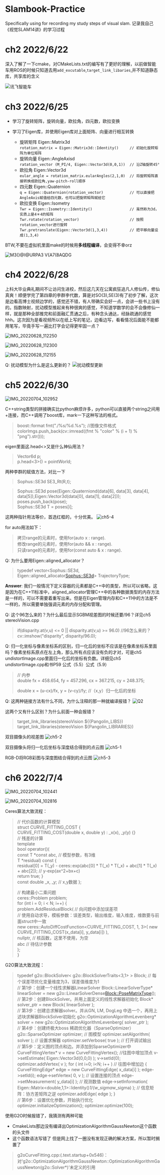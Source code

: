 # Slambook-Practice
Specifically using for recording my study steps of visual slam. 记录我自己《视觉SLAM14讲》的学习过程

# ch2 2022/6/22

深入了解了一下cmake，对CMakeLists.txt的编写有了更好的理解，以前做智能车用ROS的时候只知道去用`add_excutable`,`target_link_libaries`,并不知道静态库，共享库的含义

![讯飞智能车](https://user-images.githubusercontent.com/64240681/176087403-f4675e18-f2bd-43e0-9143-8d69530c66d1.jpg)


# ch3 2022/6/25

* 学习了旋转矩阵，旋转向量，欧拉角，四元数，欧拉变换

* 学习了Eigen库，并使用Eigen库对上面矩阵、向量进行相互转换  
  * 旋转矩阵 Eigen::Matrix3d        
  `rotation_matrix = Eigen::Matrix3d::Identity()     // 初始化旋转矩阵为单位矩阵`     
  * 旋转向量 Eigen::AngleAxisd      
  `ratation_vector (M_PI/4, Eigen::Vector3d(0,0,1))  // 沿Z轴旋转45°`     
  * 欧拉角   Eigen::Vector3d        
  `eular_angle = rotation_matrix.eularAngles(2,1,0)  // 将旋转矩阵直接转换成欧拉角,yaw-pitch-roll顺序`   
  * 四元数   Eigen::Quaternion      
  `q = Eigen::Quaternion(rotation_vector)            // 可以直接把AngleAxis赋值给四元数，也可以把旋转矩阵赋给它`   
  * 欧拉变换 Eigen::Isometry        
  `Twr = Eigen::Isometry::Identity()                 // 虽然称为3d，实质上是4＊4的矩阵`   
  `Twr.rotate(rotation_vector)                       // 按照rotation_vector进行旋转`                             
  `Twr.pretranslate(Eigen::Vector3d(1,3,4))          // 把平移向量设成(1,3,4)`  
                              
BTW,不要在虚拟机里面make的时候用**多线程编译**，会变得不幸orz

![M3(}@I@URPA3 V{A7(8AQDG](https://user-images.githubusercontent.com/64240681/175765179-404a2b2c-d7a1-437b-b707-47ef742f653d.png)

# ch4 2022/6/28

上科大毕业典礼期间不让访问生进校，然后这几天在公寓疯狂追凡人修仙传，修仙真爽！顺便学完了第四章的李群李代数，算是对SO(3),SE(3)有了初步了解，这次是边看高博士视频边学的，感觉还不错，有人带确实会好一点，会讲一些书上没有的。指数映射，扰动模型推起来有种很爽的感觉，不知道学数学的会不会像修仙一样，就是那种全部推完和前面融汇贯通之后，有种念头通达，经脉疏通的感觉hhh。这次因为是看视频所以在纸上写的笔记，边看边写，看看情况后面能不能都用笔写，毕竟手写一遍比打字会记得更牢固一点？

![IMG_20220628_112250](https://user-images.githubusercontent.com/64240681/176085353-0172be17-4938-4016-a009-e7c43eb21ea3.jpg)

![IMG_20220628_112300](https://user-images.githubusercontent.com/64240681/176085376-0450d8a8-b3d7-45f7-881c-ded9b50d2c69.jpg)

![IMG_20220628_112155](https://user-images.githubusercontent.com/64240681/176085366-f16e4315-f12a-4d7d-80c2-65e5ea460f33.jpg)

Q: 扰动模型为什么是这么更新的？
![扰动模型更新](https://user-images.githubusercontent.com/64240681/176814857-ca364c2c-84cc-4720-9bbd-335664e2967c.png)

# ch5 2022/6/30

![IMG_20220704_102952](https://user-images.githubusercontent.com/64240681/177071301-54eff28d-d12a-4f2c-b8dd-896437102973.jpg)


C++string类型的拼接确实比python麻烦许多，python可以直接两个string之间用+连接，而C++调用了boost库，mark一下这种写法的格式。

>boost::format fmt("./%s/%d.%s"); //图像文件格式  
>colorImgs.push_back(cv::imread((fmt % "color" % (i + 1) % "png").str()));  

eigen里面这.head<>又是什么神仙用法？
>Vector6d p;  
p.head<3>() = pointWorld;

两种李群的赋值方法，对比一下
>Sophus::SE3d SE3_Rt(R,t);

>Sophus::SE3d pose(Eigen::Quaterniond(data[6], data[3], data[4], data[5]),Eigen::Vector3d(data[0], data[1], data[2]));  
poses.push_back(pose);  
Sophus::SE3d T = poses[i];

这两种指针用法等价，首选红框的，十分优美。
![ch5-4](https://user-images.githubusercontent.com/64240681/176814937-2d3cbebf-b284-4ec9-88ee-8896e50c261c.png)

for auto用法如下：
>拷贝range的元素时，使用for(auto x : range).  
修改range的元素时，使用for(auto && x : range).  
只读range的元素时，使用for(const auto & x : range).

Q: 为什么要用Eigen::aligned_allocator？  
>typedef vector<Sophus::SE3d, Eigen::aligned_allocator<Sophus::SE3d>> TrajectoryType;  

**Answer**: 我们一般情况下定义容器的元素都是C++中的类型，所以可以省略，这是因为在C++11标准中，aligned_allocator管理C++中的各种数据类型的内存方法是一样的，可以不需要着重写出来。但是在Eigen管理内存和C++11中的方法是不一样的，所以需要单独强调元素的内存分配和管理。 

Q: 这个96怎么来的？为什么最后显示SGBM视差图的时候还要/96？详见ch5 stereoVision.cpp
>if(disparity.at<float>(v,u) <= 0 || disparity.at<float>(v,u) >= 96.0) //96怎么来的？  
cv::imshow("disparity", disparity/96.0);

Q: 归一化坐标与像素坐标系的区别，归一化后的坐标不应该是在像素坐标系里面吗？像素坐标系原点在左上角，那么所有点应该没有负的才对，可是ch5 undistortImage.cpp里面归一化后的坐标有负数。详细见ch5 undistortImage.cpp和书P59 公式（5.5）公式（5.9）
>// 内参  
double fx = 458.654, fy = 457.296, cx = 367.215, cy = 248.375;  
>
>double x = (u-cx)/fx, y = (v-cy)/fy;   //（x,y）归一化后的坐标

Q: 这两种链接方法有什么不同，为什么注释的那一种就编译报错？
![Q2](https://user-images.githubusercontent.com/64240681/176815012-ac4748eb-2959-4e1e-bf37-7b9804d6d254.png)  

这两个又有什么区别？为什么前面一种会报错？
>target_link_libraries(stereoVision ${{Pangolin_LIBS})  
>target_link_libraries(stereoVision ${Pangolin_LIBRARIES})  

双目摄像头的视差图
![ch5-2](https://user-images.githubusercontent.com/64240681/176815050-c40cf012-ca2f-4ee0-a07a-aad790ec3323.png)

双目摄像头将归一化后坐标与深度结合得到的点云图
![ch5-1](https://user-images.githubusercontent.com/64240681/176815063-46295108-185f-47eb-8498-d6693192a5f7.png)

RGB-D将RGB彩图与深度图结合得到的点云图
![ch5-3](https://user-images.githubusercontent.com/64240681/176815074-a5525eed-97be-47da-a3b1-d44101f88312.png)

# ch6 2022/7/4

![IMG_20220704_102441](https://user-images.githubusercontent.com/64240681/177071120-7e3e43a4-6075-40ac-84e5-093e4172fd92.jpg)

![IMG_20220704_102816](https://user-images.githubusercontent.com/64240681/177071357-a07159ec-8fed-4268-ab55-7d0f978776ef.jpg)

Ceres算法大致流程：

>// 代价函数的计算模型  
struct CURVE_FITTING_COST {  
  CURVE_FITTING_COST(double x, double y) : _x(x), _y(y) {}  
  // 残差的计算  
  template<typename T>  
  bool operator()(  
    const T *const abc, // 模型参数，有3维  
    T *residual) const {  
    residual[0] = T(_y) - ceres::exp(abc[0] * T(_x) * T(_x) + abc[1] * T(_x) + abc[2]); // y-exp(ax^2+bx+c)  
    return true;
  }    
  const double _x, _y;    // x,y数据
};
> 
>  // 构建最小二乘问题  
  ceres::Problem problem;  
  for (int i = 0; i < N; i++) {  
    problem.AddResidualBlock(     // 向问题中添加误差项  
      // 使用自动求导，模板参数：误差类型，输出维度，输入维度，维数要与前面struct中一致  
      new       ceres::AutoDiffCostFunction<CURVE_FITTING_COST, 1, 3>(
        new CURVE_FITTING_COST(x_data[i], y_data[i])
      ),  
      nullptr,            // 核函数，这里不使用，为空  
      abc                 // 待估计参数  
    );  
  }

G2O算法大致流程：

>typedef g2o::BlockSolver< g2o::BlockSolverTraits<3,1> > Block;  // 每个误差项优化变量维度为3，误差值维度为1  
// 第1步：创建一个线性求解器LinearSolver
Block::LinearSolverType* linearSolver = new g2o::LinearSolverDense<Block::PoseMatrixType>();   
// 第2步：创建BlockSolver。并用上面定义的线性求解器初始化
Block* solver_ptr = new Block( linearSolver );        
// 第3步：创建总求解器solver。并从GN, LM, DogLeg 中选一个，再用上述块求解器BlockSolver初始化
g2o::OptimizationAlgorithmLevenberg* solver = new g2o::OptimizationAlgorithmLevenberg( solver_ptr );  
// 第4步：创建终极大boss 稀疏优化器（SparseOptimizer）
g2o::SparseOptimizer optimizer;     // 图模型
optimizer.setAlgorithm( solver );   // 设置求解器
optimizer.setVerbose( true );       // 打开调试输出  
// 第5步：定义图的顶点和边。并添加到SparseOptimizer中
CurveFittingVertex* v = new CurveFittingVertex(); //往图中增加顶点
v->setEstimate( Eigen::Vector3d(0,0,0) );
v->setId(0);
optimizer.addVertex( v );
for ( int i=0; i<N; i++ )    // 往图中增加边
{
  CurveFittingEdge* edge = new CurveFittingEdge( x_data[i] );
  edge->setId(i);
  edge->setVertex( 0, v );                // 设置连接的顶点
  edge->setMeasurement( y_data[i] );      // 观测数值
  edge->setInformation( Eigen::Matrix<double,1,1>::Identity()*1/(w_sigma*w_sigma) ); // 信息矩阵：协方差矩阵之逆
  optimizer.addEdge( edge );
}  
// 第6步：设置优化参数，开始执行优化
optimizer.initializeOptimization();
optimizer.optimize(100);

使用G2O时候报错了，我猜测有两种可能
- CmakeLists那边没有编译出OptimizationAlgorithmGaussNewton这个函数的头文件
- 这个函数语法写错了
但是网上找了一圈没有发现正确的解决方案，所以暂时搁置了
> g2oCurveFitting.cpp:(.text.startup+0x546)：对‘g2o::OptimizationAlgorithmGaussNewton::OptimizationAlgorithmGaussNewton(g2o::Solver*)’未定义的引用







 





